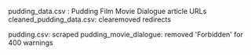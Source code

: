 pudding_data.csv        : Pudding Film Movie Dialogue article URLs
cleaned_pudding_data.csv: clearemoved redirects

pudding.csv: scraped
pudding_movie_dialogue: removed 'Forbidden' for 400 warnings